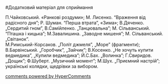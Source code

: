 <div id="hypercomments_widget" class="js-hypercomments-widget invisible"></div>


#Додатковий матеріал для сприймання

П.Чайковський. «Ранкові роздуми»; М. Лисенко. “Враження від радісного дня”;  Р. Шуман. “Перша втрата”, «Зима»;  В.Дяченко. „Сердитий гном”, В.Самійленко. „Танцювальна”;  М. Сільванський. “Пташка і кицька”; М.Завалишина. „Заводне мишеня”; М. Сільванський.  „Світанок”. <br>
М.Римський-Корсаков. „Політ джмеля”, „Море” (фрагменти);  В.Барвінський. „Горобчик”, „Зайчик”; В.Косенко. „Не хочуть купити ведмедика”, „Купили ведмедика”; Й.С.Бах. „Волинка”; Г.Свиридов. „Дощик”; Ф.Шуберт. „Музичний момент”; М.Шух. „Приємний настрій”; українські колядки, щедрівки за вибором.

<div class="js-hypercomments-container">
    <a href="http://hypercomments.com" class="hc-link" title="comments widget">comments powered by HyperComments</a>
</div>